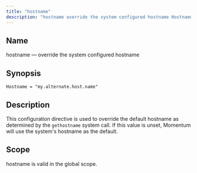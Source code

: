 ```yaml
---
title: "hostname"
description: "hostname override the system configured hostname Hostname my alternate host name This configuration directive is used to override the default hostname as determined by the gethostname system call If this value is unset Momentum will use the system's hostname as the default hostname is valid in the global scope..."
---
```


<a name="conf.ref.hostname"></a> 
## Name

hostname — override the system configured hostname

## Synopsis

`Hostname = "my.alternate.host.name"`

<a name="idp9734160"></a> 
## Description

This configuration directive is used to override the default hostname as determined by the `gethostname` system call. If this value is unset, Momentum will use the system's hostname as the default.

<a name="idp9736400"></a> 
## Scope

hostname is valid in the global scope.